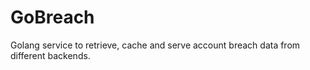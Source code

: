 # GoBreach

Golang service to retrieve, cache and serve account breach data from different backends.
